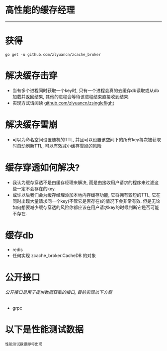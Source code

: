 # 高性能的缓存经理

---

# 获得
`go get -u github.com/zlyuancn/zcache_broker`

# 解决缓存击穿

+ 当有多个进程同时获取一个key时, 只有一个进程会真的去缓存db读取或从db加载并返回结果, 其他的进程会等待该进程结束直接收到结果.
+ 实现方式请阅读 [github.com/zlyuancn/zsingleflight](https://github.com/zlyuancn/zsingleflight)

# 解决缓存雪崩

+ 可以为命名空间设置随机的TTL, 并且可以设置该空间下的所有key每次被获取时自动刷新TTL, 可以有效减小缓存雪崩的风险

# 缓存穿透如何解决?

+ 我认为缓存穿透不是由缓存经理来解决, 而是由接收用户请求的程序来过滤这些一定不会存在的key.
+ 或许以后我们会为缓存经理添加本地内存缓存功能, 它将拥有较短的TTL, 它在同时出现大量请求同一个key(不管它是否存在)的情况下会非常有效. 但是无论如何想要减少缓存穿透的风险你都应该在用户请求key的时候判断它是否可能不存在.


# 缓存db
+ redis
+ 任何实现 zcache_broker.CacheDB 的对象

# 公开接口
###### 公开接口是用于提供数据获取的接口, 目前实现以下方案
+ grpc


# 以下是性能测试数据
```
性能测试数据即将出现
```

